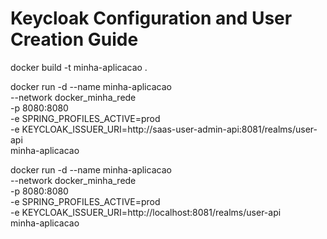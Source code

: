 # Keycloak Configuration and User Creation Guide

docker build -t minha-aplicacao .

docker run -d --name minha-aplicacao \
  --network docker_minha_rede \
  -p 8080:8080 \
  -e SPRING_PROFILES_ACTIVE=prod \
  -e KEYCLOAK_ISSUER_URI=http://saas-user-admin-api:8081/realms/user-api \
  minha-aplicacao


docker run -d --name minha-aplicacao \
  --network docker_minha_rede \
  -p 8080:8080 \
  -e SPRING_PROFILES_ACTIVE=prod \
  -e KEYCLOAK_ISSUER_URI=http://localhost:8081/realms/user-api \
  minha-aplicacao